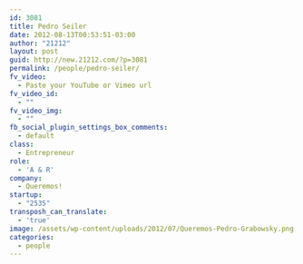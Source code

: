 ```yaml
---
id: 3081
title: Pedro Seiler
date: 2012-08-13T00:53:51-03:00
author: "21212"
layout: post
guid: http://new.21212.com/?p=3081
permalink: /people/pedro-seiler/
fv_video:
  - Paste your YouTube or Vimeo url
fv_video_id:
  - ""
fv_video_img:
  - ""
fb_social_plugin_settings_box_comments:
  - default
class:
  - Entrepreneur
role:
  - 'A & R'
company:
  - Queremos!
startup:
  - "2535"
transposh_can_translate:
  - 'true'
image: /assets/wp-content/uploads/2012/07/Queremos-Pedro-Grabowsky.png
categories:
  - people
---
```

